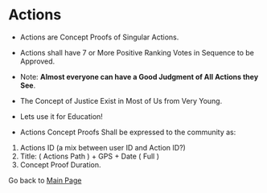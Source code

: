 # Actions

- Actions are Concept Proofs of Singular Actions. 
- Actions shall have 7 or More Positive Ranking Votes in Sequence to be Approved.
- Note: **Almost everyone can have a Good Judgment of All Actions they See**. 
- The Concept of Justice Exist in Most of Us from Very Young. 
- Lets use it for Education!

- Actions Concept Proofs Shall be expressed to the community as:
1. Actions ID (a mix between user ID and Action ID?)
2. Title: ( Actions Path ) + GPS + Date ( Full )
3. Concept Proof Duration.

Go back to [Main Page](../../../../../../../README.md)